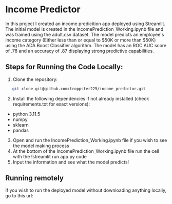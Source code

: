 # Income Predictor
In this project I created an income predicition app deployed using Streamlit. The initial model is created in the IncomePrediction_Working.ipynb file and was trained using the adult.csv dataset. The model predicts an employee's income category (Either less than or equal to $50K or more than $50K) using the ADA Boost Classifier algorithm. The model has an ROC AUC score of .78 and an accuracy of .87 displaying strong predictive capabilities.

## Steps for Running the Code Locally:
1. Clone the repository:
```bash
   git clone git@github.com:troppster225/income_predictor.git
```
2. Install the following dependencies if not already installed (check requirements.txt for exact versions):
* python 3.11.5
* numpy
* sklearn
* pandas
3. Open and run the IncomePrediction_Working.ipynb file if you wish to see the model making process
4. At the bottom of the IncomePrediction_Working.ipynb file run the cell with the !streamlit run app.py code
5. Input the information and see what the model predicts!

## Running remotely
If you wish to run the deployed model without downloading anything locally, go to this url: 